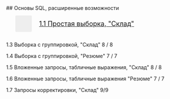 <!DOCTYPE html>
<html lang="en">
<head>
    <meta charset="UTF-8">
    <meta name="viewport" content="width=device-width, initial-scale=1.0">
    <!-- <link rel="stylesheet" href="https://github.com/kolesnikovvitaliy/SQL_trainer_advanced/blob/main/1_Основы_SQL_расширенные_возможности/css/fonts.css"> -->
    <style>
.lesson-widget__cover-image {
    height: 45px;
    width: 45px;
    font-size: 24px;
    border-radius: 3px;
    display: flex;
    align-items: center;
    justify-content: center;
    background-color: #eee;
    font-weight: 300;
    overflow: hidden;
    background-repeat: no-repeat;
    background-position: center;
    background-size: cover;
}
.lesson-widget__cover {
    position: relative;
    margin-right: 20px;
}
.lesson-widget__title {
    display: flex;
    align-items: center;
    min-width: 0;
    font-size: 18px;
    line-height: 1.33;
    position: relative;
}
.lesson-widget__info {
    display: flex;
    justify-content: space-between;
    align-items: center;
    min-width: 0;
    margin-right: auto;
    flex-basis: 95%;
}
a.lesson-widget__title-text {
    --link-color: currentColor;
    --link-line-color: transparent;
}
.lesson-widget__content {
    padding: 12px 25px;
    display: flex;
    flex-direction: row;
    align-items: stretch;
}
</style>
</head>
<body>
## Основы SQL, расширенные возможности
<div class="lesson-widget__content">
      <div class="lesson-widget__cover">
          <a href="https://github.com/kolesnikovvitaliy/SQL_trainer_advanced/blob/main/1_Основы_SQL_расширенные_возможности/1_1_Простая_выборка_Склад" tabindex="-1">
            <div class="lesson-widget__cover-image" style="background-image: url(https://github.com/kolesnikovvitaliy/SQL_trainer_advanced/blob/main/1_Основы_SQL_расширенные_возможности/img/res.png);"></div>
          </a>
      </div>
    <div class="lesson-widget__info">
      <div class="lesson-widget__title">
            <a href="https://github.com/kolesnikovvitaliy/SQL_trainer_advanced/blob/main/1_Основы_SQL_расширенные_возможности/1_1_Простая_выборка_Склад" class="lesson-widget__title-text">
              1.1
              Простая выборка, "Склад" <!---->
            </a>
      </div>
  </div>
</div>

1.3 Выборка с группировкой, "Склад" 8 / 8
  
1.4 Выборка с группировкой, "Резюме" 7 / 7
  
1.5 Вложенные запросы, табличные выражения, "Склад" 8 / 8
  
1.6 Вложенные запросы, табличные выражения "Резюме" 7 / 7
  
1.7 Запросы корректировки, "Склад" 9/9
</body>
</html>